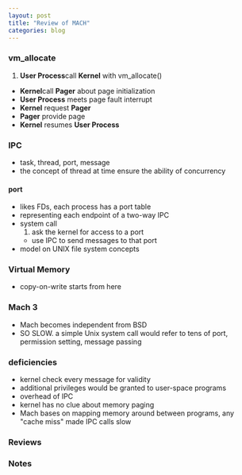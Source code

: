 ```yaml
---
layout: post
title: "Review of MACH"
categories: blog
---
```


### vm_allocate
1. **User Process**call **Kernel** with vm_allocate()
- **Kernel**call **Pager** about page initialization
- **User Process** meets page fault interrupt
- **Kernel** request **Pager**
- **Pager** provide page
- **Kernel** resumes **User Process**

### IPC
* task, thread, port, message
* the concept of thread at time ensure the ability of concurrency

#### port
* likes FDs, each process has a port table
* representing each endpoint of a two-way IPC
* system call
    1. ask the kernel for access to a port
    - use IPC to send messages to that port
* model on UNIX file system concepts


### Virtual Memory
* copy-on-write starts from here


### Mach 3
* Mach becomes independent from BSD
* SO SLOW. a simple Unix system call would refer to tens of port, permission setting, message passing

### deficiencies
* kernel check every message for validity
* additional privileges would be granted to user-space programs
* overhead of IPC
* kernel has no clue about memory paging
* Mach bases on mapping memory around between programs, any "cache miss" made IPC calls slow


### Reviews


### Notes
